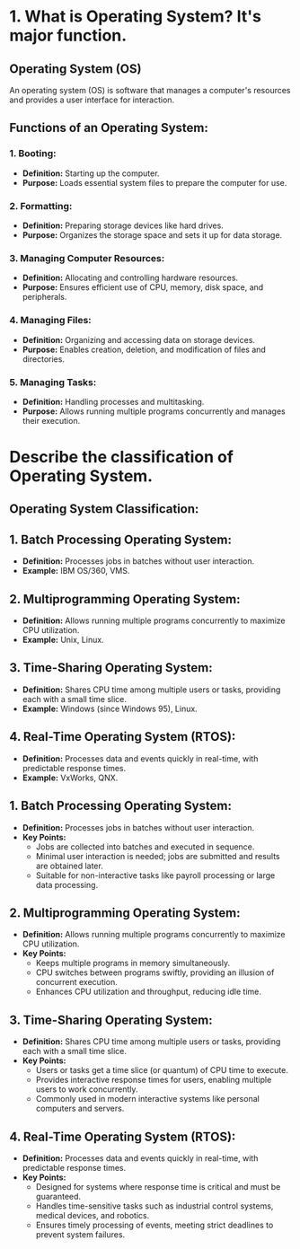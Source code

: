 # 1. What is Operating System? It's major function.

## Operating System (OS)

An operating system (OS) is software that manages a computer's resources and provides a user interface for interaction.

## Functions of an Operating System:

### 1. Booting:
- **Definition:** Starting up the computer.
- **Purpose:** Loads essential system files to prepare the computer for use.

### 2. Formatting:
- **Definition:** Preparing storage devices like hard drives.
- **Purpose:** Organizes the storage space and sets it up for data storage.

### 3. Managing Computer Resources:
- **Definition:** Allocating and controlling hardware resources.
- **Purpose:** Ensures efficient use of CPU, memory, disk space, and peripherals.

### 4. Managing Files:
- **Definition:** Organizing and accessing data on storage devices.
- **Purpose:** Enables creation, deletion, and modification of files and directories.

### 5. Managing Tasks:
- **Definition:** Handling processes and multitasking.
- **Purpose:** Allows running multiple programs concurrently and manages their execution.

# Describe the classification of Operating System.

## Operating System Classification:



## 1. Batch Processing Operating System:
- **Definition:** Processes jobs in batches without user interaction.
- **Example:** IBM OS/360, VMS.

## 2. Multiprogramming Operating System:
- **Definition:** Allows running multiple programs concurrently to maximize CPU utilization.
- **Example:** Unix, Linux.

## 3. Time-Sharing Operating System:
- **Definition:** Shares CPU time among multiple users or tasks, providing each with a small time slice.
- **Example:** Windows (since Windows 95), Linux.

## 4. Real-Time Operating System (RTOS):
- **Definition:** Processes data and events quickly in real-time, with predictable response times.
- **Example:** VxWorks, QNX.




## 1. Batch Processing Operating System:
- **Definition:** Processes jobs in batches without user interaction.
- **Key Points:**
  - Jobs are collected into batches and executed in sequence.
  - Minimal user interaction is needed; jobs are submitted and results are obtained later.
  - Suitable for non-interactive tasks like payroll processing or large data processing.

## 2. Multiprogramming Operating System:
- **Definition:** Allows running multiple programs concurrently to maximize CPU utilization.
- **Key Points:**
  - Keeps multiple programs in memory simultaneously.
  - CPU switches between programs swiftly, providing an illusion of concurrent execution.
  - Enhances CPU utilization and throughput, reducing idle time.

## 3. Time-Sharing Operating System:
- **Definition:** Shares CPU time among multiple users or tasks, providing each with a small time slice.
- **Key Points:**
  - Users or tasks get a time slice (or quantum) of CPU time to execute.
  - Provides interactive response times for users, enabling multiple users to work concurrently.
  - Commonly used in modern interactive systems like personal computers and servers.

## 4. Real-Time Operating System (RTOS):
- **Definition:** Processes data and events quickly in real-time, with predictable response times.
- **Key Points:**
  - Designed for systems where response time is critical and must be guaranteed.
  - Handles time-sensitive tasks such as industrial control systems, medical devices, and robotics.
  - Ensures timely processing of events, meeting strict deadlines to prevent system failures.


